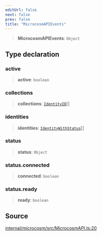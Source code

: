 ```yaml
---
editUrl: false
next: false
prev: false
title: "MicrocosmAPIEvents"
---
```


> **MicrocosmAPIEvents**: `Object`

## Type declaration

### active

> **active**: `boolean`

### collections

> **collections**: [`IdentityID`](IdentityID.md)[]

### identities

> **identities**: [`IdentityWithStatus`](IdentityWithStatus.md)[]

### status

> **status**: `Object`

### status.connected

> **connected**: `boolean`

### status.ready

> **ready**: `boolean`

## Source

[internal/microcosm/src/MicrocosmAPI.ts:20](https://github.com/nodenogg-in/alpha-p2p/blob/fd5f5c9/internal/microcosm/src/MicrocosmAPI.ts#L20)
